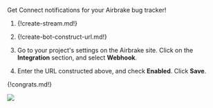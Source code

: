 Get Connect notifications for your Airbrake bug tracker!

1. {!create-stream.md!}

1. {!create-bot-construct-url.md!}

1. Go to your project's settings on the Airbrake site. Click on the
   **Integration** section, and select **Webhook**.

1. Enter the URL constructed above, and check **Enabled**.
   Click **Save**.

{!congrats.md!}

![](/static/images/integrations/airbrake/001.png)
